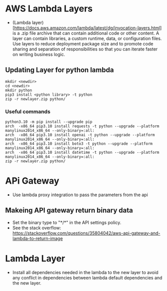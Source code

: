 # AWS Lambda Layers
* (Lambda layer)[https://docs.aws.amazon.com/lambda/latest/dg/invocation-layers.html]  is a .zip file archive that can contain additional code or other content. A layer can contain libraries, a custom runtime, data, or configuration files. Use layers to reduce deployment package size and to promote code sharing and separation of responsibilities so that you can iterate faster on writing business logic.
## Updating Layer for python lambda

```
mkdir <newdir>
cd <newdir>
mkdir python
pip3 install <python library> -t python
zip -r newlayer.zip python/
```

### Useful commands

```
python3.10 -m pip install --upgrade pip
arch  -x86_64 pip3.10 install requests -t python --upgrade --platform manylinux2014_x86_64 --only-binary=:all:
arch  -x86_64 pip3.10 install openai -t python --upgrade --platform manylinux2014_x86_64 --only-binary=:all:
arch  -x86_64 pip3.10 install boto3 -t python --upgrade --platform manylinux2014_x86_64 --only-binary=:all:
arch  -x86_64 pip3.10 install datetime -t python --upgrade --platform manylinux2014_x86_64 --only-binary=:all:
zip -r newlayer.zip python/

```

# APi Gateway
* Use lambda proxy integration to pass the parameters from the api

## Makeing API gateway return binary data
* Set the binary type to "\*/\*" in the API settings policy. 
* See the stack overflow: https://stackoverflow.com/questions/35804042/aws-api-gateway-and-lambda-to-return-image

# Lambda Layer
* Install all dependencies needed in the lambda to the new layer to avoid any
  conflict in dependencies between lambda default dependencies 
  and the new layer.

